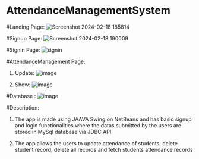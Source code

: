 # AttendanceManagementSystem

#Landing Page:
![Screenshot 2024-02-18 185814](https://github.com/DevAbhi99/AttendanceManagementSystem/assets/160063176/261c5a88-b242-4354-9b8a-ab26cccbc839)

#Signup Page:
![Screenshot 2024-02-18 190009](https://github.com/DevAbhi99/AttendanceManagementSystem/assets/160063176/9c983c66-1df9-483a-8458-e19f48b52e4f)

#Signin Page:
![signin](https://github.com/DevAbhi99/AttendanceManagementSystem/assets/160063176/67235484-dcfc-479f-a9aa-dd97fecddece)

#AttendanceManagement Page:

1. Update:
![image](https://github.com/DevAbhi99/AttendanceManagementSystem/assets/160063176/cfacf507-9e4f-462e-8fe0-55054ab168db)

2. Show:
![image](https://github.com/DevAbhi99/AttendanceManagementSystem/assets/160063176/05253d7e-2177-4879-8364-21e690c5fd61)

#Database :
![image](https://github.com/DevAbhi99/AttendanceManagementSystem/assets/160063176/95d7cd1b-6869-4a97-b487-0ccc0dce49a5)

#Description:
1. The app is made using JAAVA Swing on NetBeans and has basic signup and login functionalities where the datas submitted by the users are stored in MySql database via JDBC API

2. The app allows the users to update attendance of students, delete student record, delete all records and fetch students attendance records
